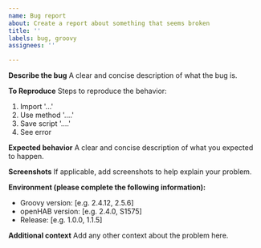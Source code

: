 ```yaml
---
name: Bug report
about: Create a report about something that seems broken
title: ''
labels: bug, groovy
assignees: ''

---
```


**Describe the bug**
A clear and concise description of what the bug is.

**To Reproduce**
Steps to reproduce the behavior:
1. Import '...'
2. Use method '....'
3. Save script '....'
4. See error

**Expected behavior**
A clear and concise description of what you expected to happen.

**Screenshots**
If applicable, add screenshots to help explain your problem.

**Environment (please complete the following information):**
 - Groovy version: [e.g. 2.4.12, 2.5.6]
 - openHAB version: [e.g. 2.4.0, S1575]
 - Release: [e.g. 1.0.0, 1.1.5]

**Additional context**
Add any other context about the problem here.
